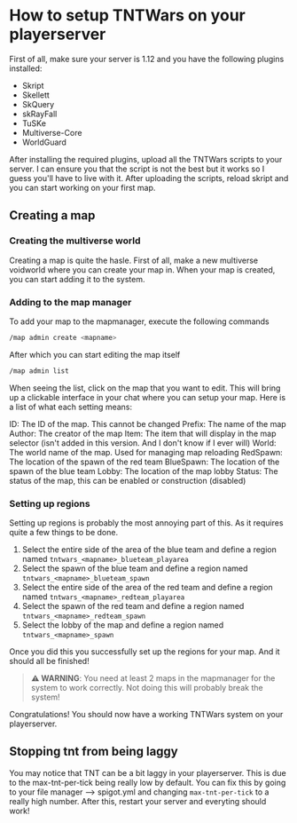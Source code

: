 # How to setup TNTWars on your playerserver

First of all, make sure your server is 1.12 and you have the following plugins installed:

- Skript
- Skellett
- SkQuery
- skRayFall
- TuSKe
- Multiverse-Core
- WorldGuard

After installing the required plugins, upload all the TNTWars scripts to your server. I can ensure you that the script is not
the best but it works so I guess you'll have to live with it. After uploading the scripts, reload skript and you can start
working on your first map.

## Creating a map

### Creating the multiverse world

Creating a map is quite the hasle. First of all, make a new multiverse voidworld where you can create your map in. When your
map is created, you can start adding it to the system.

### Adding to the map manager

To add your map to the mapmanager, execute the following commands

```bash
/map admin create <mapname>
```

After which you can start editing the map itself

```bash
/map admin list
```

When seeing the list, click on the map that you want to edit. This will bring up a clickable interface in your chat where
you can setup your map. Here is a list of what each setting means:

ID: The ID of the map. This cannot be changed
Prefix: The name of the map
Author: The creator of the map
Item: The item that will display in the map selector (isn't added in this version. And I don't know if I ever will)
World: The world name of the map. Used for managing map reloading
RedSpawn: The location of the spawn of the red team
BlueSpawn: The location of the spawn of the blue team
Lobby: The location of the map lobby
Status: The status of the map, this can be enabled or construction (disabled)


### Setting up regions

Setting up regions is probably the most annoying part of this. As it requires quite a few things to be done.

1. Select the entire side of the area of the blue team and define a region named `tntwars_<mapname>_blueteam_playarea`
2. Select the spawn of the blue team and define a region named `tntwars_<mapname>_blueteam_spawn`
3. Select the entire side of the area of the red team and define a region named `tntwars_<mapname>_redteam_playarea`
4. Select the spawn of the red team and define a region named `tntwars_<mapname>_redteam_spawn`
5. Select the lobby of the map and define a region named `tntwars_<mapname>_spawn`

Once you did this you successfully set up the regions for your map. And it should all be finished!

> **:warning: WARNING**: You need at least 2 maps in the mapmanager for the system to work correctly. Not doing this will probably break the system!

Congratulations! You should now have a working TNTWars system on your playerserver.

## Stopping tnt from being laggy

You may notice that TNT can be a bit laggy in your playerserver. This is due to the max-tnt-per-tick being really low by default. You can fix this
by going to your file manager --> spigot.yml and changing `max-tnt-per-tick` to a really high number. After this, restart your server and everyting should work!
